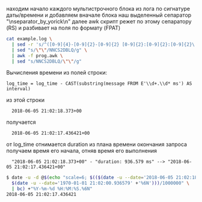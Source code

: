 находим начало каждого мультистрочного блока из лога по сигнатуре даты/времени и добавляем вначале блока наш выделенный сепаратор "\nseparator_by_yorick\n"
далее awk скрипт режет по этому сепаратору (RS) и разбивает на поля по формату (FPAT)

```bash
cat example.log \
  | sed -r 's/^([0-9]{4}-[0-9]{2}-[0-9]{2} [0-9]{2}:[0-9]{2}:[0-9]{2}\.[0-9]{3} .*)$/\nseparator_by_yorick\n\1/' \
  | sed "s/\"\"/NNCS2DBLQ/g" \
  | awk -f prog.awk \
  | sed "s/NNCS2DBLQ/\"\"/g"
```

Вычисления времени из полей строки:
```
log_time = log_time - CAST(substring(message FROM E'\\d+.\\d* ms') AS interval)
```

из этой строки
```
  2018-06-05 21:02:18.373+00
```
получается
```
  2018-06-05 21:02:17.436421+00
```
от log_time отнимается duration из плана
времени окончания запроса получаем время его начала, отняв время его выполнения
```
  "2018-06-05 21:02:18.373+00" - "duration: 936.579 ms" --> "2018-06-05 21:02:17.436421+00"
  ```

```bash
$ date -u -d @$(echo "scale=6; $(($(date -u --date='2018-06-05 21:02:18.373+00' +'%s%6N') - \
  $(date -u --date='1970-01-01 21:02:00.936579' +'%6N')))/1000000" \
  | bc) +"%Y-%m-%d %H:%M:%S.%6N"
2018-06-05 21:02:17.436421
```
